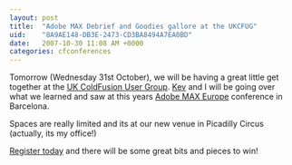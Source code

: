 ```yaml
---
layout: post
title:  "Adobe MAX Debrief and Goodies gallore at the UKCFUG"
uid:	"8A9AE148-DB3E-2473-CD3BA8494A7EA0BD"
date:   2007-10-30 11:08 AM +0000
categories: cfconferences
---
```

Tomorrow (Wednesday 31st October), we will be having a great little get together at the <a href="http://www.ukcfug.org/" title="UK ColdFusion User Group: ColdFusion in the UK">UK ColdFusion User Group</a>. <a href="http://inner-rhythm.co.uk/blog/index.cfm" title="Inner-Rhythm.co.uk">Kev</a>  and I will be going over what we learned and saw at this years <a href="http://www.adobemax2007.com/europe/" title="Adobe MAX 2007 - Europe">Adobe MAX Europe</a> conference in Barcelona.

Spaces are really limited and its at our new venue in Picadilly Circus (actually, its my office!)

<a href="http://www.ukcfug.org/index.cfm?objectid=8F109CC9-F1FF-921E-172A4A26A0D6E409" title="UK ColdFusion User Group: MAX Debrief and Halloween Party">Register today</a> and there will be some great bits and pieces to win!